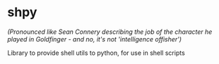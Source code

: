 # shpy
*(Pronounced like Sean Connery describing the job of the character he played in Goldfinger - and no, it's not 'intelligence offisher')*

Library to provide shell utils to python, for use in shell scripts
